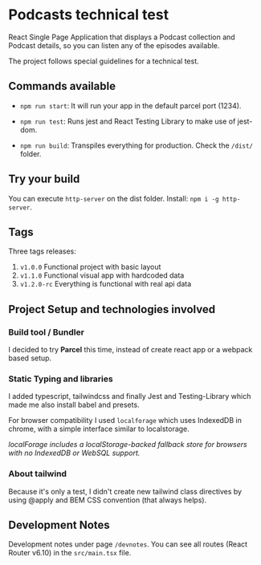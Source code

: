 # Podcasts technical test

React Single Page Application that displays a Podcast collection and Podcast details, so you can listen any of the episodes available.

The project follows special guidelines for a technical test.

## Commands available

- `npm run start`: It will run your app in the default parcel port (1234).

- `npm run test`: Runs jest and React Testing Library to make use of jest-dom.

- `npm run build`: Transpiles everything for production. Check the `/dist/` folder.

## Try your build

You can execute `http-server` on the dist folder. Install: `npm i -g http-server`.

## Tags

Three tags releases:

1. `v1.0.0` Functional project with basic layout
2. `v1.1.0` Functional visual app with hardcoded data
3. `v1.2.0-rc` Everything is functional with real api data

## Project Setup and technologies involved

### Build tool / Bundler

I decided to try **Parcel** this time, instead of create react app or a webpack based setup.

### Static Typing and libraries

I added typescript, tailwindcss and finally Jest and Testing-Library which made me also install babel and presets.

For browser compatibility I used `localforage` which uses IndexedDB in chrome, with a simple interface similar to localstorage.

_localForage includes a localStorage-backed fallback store for browsers with no IndexedDB or WebSQL support._

### About tailwind

Because it's only a test, I didn't create new tailwind class directives by using @apply and BEM CSS convention (that always helps).

## Development Notes

Development notes under page `/devnotes`. You can see all routes (React Router v6.10) in the `src/main.tsx` file.
